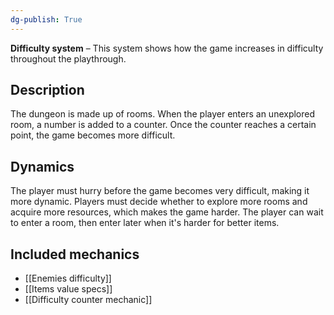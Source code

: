 ```yaml
---
dg-publish: True 
---
```

**Difficulty system** –  This system shows how the game increases in difficulty throughout the playthrough.

## Description
The dungeon is made up of rooms. When the player enters an unexplored room, a number is added to a counter. Once the counter reaches a certain point, the game becomes more difficult.
## Dynamics
The player must hurry before the game becomes very difficult, making it more dynamic.
Players must decide whether to explore more rooms and acquire more resources, which makes the game harder.
The player can wait to enter a room, then enter later when it's harder for better items.
## Included mechanics
- [[Enemies difficulty]]
- [[Items value specs]]
- [[Difficulty counter mechanic]]